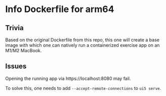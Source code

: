 # Info Dockerfile for arm64

## Trivia

Based on the original Dockerfile from this repo, this one will create a base image with which one can natively run a containerized exercise app on an M1/M2 MacBook.

## Issues

Opening the running app via https://localhost:8080 may fail.

To solve this, one needs to add `--accept-remote-connections` to `ui5 serve`.
